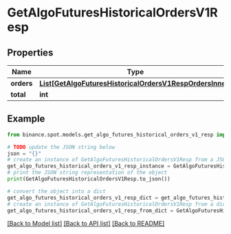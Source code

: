 # GetAlgoFuturesHistoricalOrdersV1Resp


## Properties

Name | Type | Description | Notes
------------ | ------------- | ------------- | -------------
**orders** | [**List[GetAlgoFuturesHistoricalOrdersV1RespOrdersInner]**](GetAlgoFuturesHistoricalOrdersV1RespOrdersInner.md) |  | [optional] 
**total** | **int** |  | [optional] 

## Example

```python
from binance.spot.models.get_algo_futures_historical_orders_v1_resp import GetAlgoFuturesHistoricalOrdersV1Resp

# TODO update the JSON string below
json = "{}"
# create an instance of GetAlgoFuturesHistoricalOrdersV1Resp from a JSON string
get_algo_futures_historical_orders_v1_resp_instance = GetAlgoFuturesHistoricalOrdersV1Resp.from_json(json)
# print the JSON string representation of the object
print(GetAlgoFuturesHistoricalOrdersV1Resp.to_json())

# convert the object into a dict
get_algo_futures_historical_orders_v1_resp_dict = get_algo_futures_historical_orders_v1_resp_instance.to_dict()
# create an instance of GetAlgoFuturesHistoricalOrdersV1Resp from a dict
get_algo_futures_historical_orders_v1_resp_from_dict = GetAlgoFuturesHistoricalOrdersV1Resp.from_dict(get_algo_futures_historical_orders_v1_resp_dict)
```
[[Back to Model list]](../README.md#documentation-for-models) [[Back to API list]](../README.md#documentation-for-api-endpoints) [[Back to README]](../README.md)


